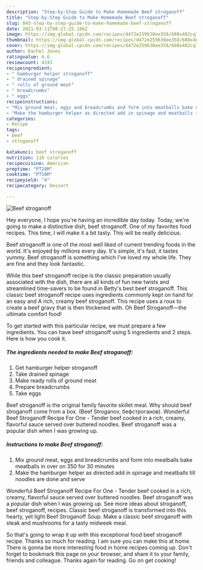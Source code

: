 ```yaml
---
description: "Step-by-Step Guide to Make Homemade Beef stroganoff"
title: "Step-by-Step Guide to Make Homemade Beef stroganoff"
slug: 843-step-by-step-guide-to-make-homemade-beef-stroganoff
date: 2021-03-11T08:27:25.186Z
image: https://img-global.cpcdn.com/recipes/d472e259630ee358/680x482cq70/beef-stroganoff-recipe-main-photo.jpg
thumbnail: https://img-global.cpcdn.com/recipes/d472e259630ee358/680x482cq70/beef-stroganoff-recipe-main-photo.jpg
cover: https://img-global.cpcdn.com/recipes/d472e259630ee358/680x482cq70/beef-stroganoff-recipe-main-photo.jpg
author: Rachel Jones
ratingvalue: 4.6
reviewcount: 4243
recipeingredient:
- " hamburger helper stroganoff"
- " drained spinage"
- " rolls of ground meat"
- " breadcrumbs"
- " eggs"
recipeinstructions:
- "Mix ground meat, eggs and breadcrumbs and form into meatballs bake meatballs in over on 350 for 30 minutes"
- "Make the hamburger helper as directed add in spinage and meatballs till noodles are done and serve"
categories:
- Recipe
tags:
- beef
- stroganoff

katakunci: beef stroganoff 
nutrition: 118 calories
recipecuisine: American
preptime: "PT28M"
cooktime: "PT50M"
recipeyield: "4"
recipecategory: Dessert

---
```



![Beef stroganoff](https://img-global.cpcdn.com/recipes/d472e259630ee358/680x482cq70/beef-stroganoff-recipe-main-photo.jpg)

Hey everyone, I hope you're having an incredible day today. Today, we're going to make a distinctive dish, beef stroganoff. One of my favorites food recipes. This time, I will make it a bit tasty. This will be really delicious.

Beef stroganoff is one of the most well liked of current trending foods in the world. It's enjoyed by millions every day. It's simple, it's fast, it tastes yummy. Beef stroganoff is something which I've loved my whole life. They are fine and they look fantastic.

While this beef stroganoff recipe is the classic preparation usually associated with the dish, there are all kinds of fun new twists and streamlined time-savers to be found in Betty&#39;s best beef stroganoff. This classic beef stroganoff recipe uses ingredients commonly kept on hand for an easy and A rich, creamy beef stroganoff. This recipe uses a roux to create a beef gravy that is then thickened with. Oh Beef Stroganoff—the ultimate comfort food!


To get started with this particular recipe, we must prepare a few ingredients. You can have beef stroganoff using 5 ingredients and 2 steps. Here is how you cook it.

<!--inarticleads1-->

##### The ingredients needed to make Beef stroganoff:

1. Get  hamburger helper stroganoff
1. Take  drained spinage
1. Make ready  rolls of ground meat
1. Prepare  breadcrumbs
1. Take  eggs


Beef stroganoff is the original family favorite skillet meal. Why should beef stroganoff come from a box. (Beef Stroganov, бефстроганов). Wonderful Beef Stroganoff Recipe For One - Tender beef cooked in a rich, creamy, flavorful sauce served over buttered noodles. Beef stroganoff was a popular dish when I was growing up. 

<!--inarticleads2-->

##### Instructions to make Beef stroganoff:

1. Mix ground meat, eggs and breadcrumbs and form into meatballs bake meatballs in over on 350 for 30 minutes
1. Make the hamburger helper as directed add in spinage and meatballs till noodles are done and serve


Wonderful Beef Stroganoff Recipe For One - Tender beef cooked in a rich, creamy, flavorful sauce served over buttered noodles. Beef stroganoff was a popular dish when I was growing up. See more ideas about stroganoff, beef stroganoff, recipes. Classic beef stroganoff is transformed into this hearty, yet light Beef Stroganoff Soup. Make a classic beef stroganoff with steak and mushrooms for a tasty midweek meal. 

So that's going to wrap it up with this exceptional food beef stroganoff recipe. Thanks so much for reading. I am sure you can make this at home. There is gonna be more interesting food in home recipes coming up. Don't forget to bookmark this page on your browser, and share it to your family, friends and colleague. Thanks again for reading. Go on get cooking!
